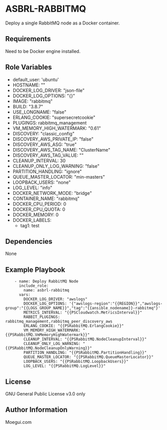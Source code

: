 ASBRL-RABBITMQ
=========

Deploy a single RabbitMQ node as a Docker container.

Requirements
------------

Need to be Docker engine installed.

Role Variables
--------------

- default_user: 'ubuntu'
- HOSTNAME: ""
- DOCKER_LOG_DRIVER: "json-file"
- DOCKER_LOG_OPTIONS: "{}"
- IMAGE: "rabbitmq"
- BUILD: "3.8.7"
- USE_LONGNAME: "false"
- ERLANG_COOKIE: "supersecretcookie"
- PLUGINGS: rabbitmq_management
- VM_MEMORY_HIGH_WATERMARK: "0.61"
- DISCOVERY: "classic_config"
- DISCOVERY_AWS_PRIVATE_IP: "false"
- DISCOVERY_AWS_ASG: "true"
- DISCOVERY_AWS_TAG_NAME: "ClusterName"
- DISCOVERY_AWS_TAG_VALUE: ""
- CLEANUP_INTERVAL: 30
- CLEANUP_ONLY_LOG_WARNING: "false"
- PARTITION_HANDLING: "ignore"
- QUEUE_MASTER_LOCATOR: "min-masters"
- LOOPBACK_USERS: "none"
- LOG_LEVEL: "info"
- DOCKER_NETWORK_MODE: "bridge"
- CONTAINER_NAME: "rabbitmq"
- DOCKER_CPU_PERIOD: 0
- DOCKER_CPU_QUOTA: 0
- DOCKER_MEMORY: 0
- DOCKER_LABELS:
  - tag1: test

Dependencies
------------

None

Example Playbook
----------------

        - name: Deploy RabbitMQ Node
          include_role:
            name: asbrl-rabbitmq
          vars:
            DOCKER_LOG_DRIVER: "awslogs"
            DOCKER_LOG_OPTIONS: '{"awslogs-region":"{{REGION}}","awslogs-group":"{{LOGS_GROUP_NAME}}","tag":"{{ansible_nodename}}-rabbitmq"}'
            METRICS_INTERVAL: "{{PSCloudwatch.MetricsInterval}}"  
            RABBIT_PLUGINGS: rabbitmq_management,rabbitmq_peer_discovery_aws
            ERLANG_COOKIE: "{{PSRabbitMQ.ErlangCookie}}"
            VM_MEMORY_HIGH_WATERMARK: "{{PSRabbitMQ.VmMemoryHighWatermark}}"
            CLEANUP_INTERVAL: "{{PSRabbitMQ.NodeCleanupInterval}}"
            CLEANUP_ONLY_LOG_WARNING: "{{PSRabbitMQ.NodeCleanupOnlyWarning}}"
            PARTITION_HANDLING: "{{PSRabbitMQ.PartitionHandling}}"
            QUEUE_MASTER_LOCATOR: "{{PSRabbitMQ.QueueMasterLocator}}"
            LOOPBACK_USERS: "{{PSRabbitMQ.LoopbackUsers}}"
            LOG_LEVEL: "{{PSRabbitMQ.LogLevel}}"

License
-------

GNU General Public License v3.0 only

Author Information
------------------

Moegui.com